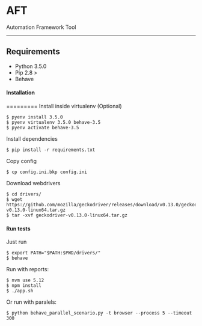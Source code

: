 AFT
============

Automation Framework Tool

--------------
Requirements
--------------

 - Python 3.5.0
 - Pip 2.8 >
 - Behave

#### Installation

=========
Install inside virtualenv (Optional)
```
$ pyenv install 3.5.0
$ pyenv virtualenv 3.5.0 behave-3.5
$ pyenv activate behave-3.5
```

Install dependencies
```
$ pip install -r requirements.txt
```

Copy config
```
$ cp config.ini.bkp config.ini
```

Download webdrivers
```
$ cd drivers/
$ wget https://github.com/mozilla/geckodriver/releases/download/v0.13.0/geckodriver-v0.13.0-linux64.tar.gz
$ tar -xvf geckodriver-v0.13.0-linux64.tar.gz
```

#### Run tests

Just run
```
$ export PATH="$PATH:$PWD/drivers/"
$ behave
```

Run with reports:
```
$ nvm use 5.12
$ npm install
$ ./app.sh
```

Or run with paralels:
```
$ python behave_parallel_scenario.py -t browser --process 5 --timeout 300
```
